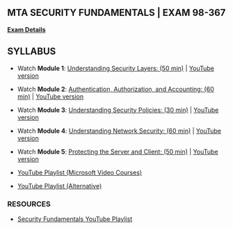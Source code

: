 ## MTA SECURITY FUNDAMENTALS | EXAM 98-367

**[Exam Details](https://www.microsoft.com/en-us/learning/exam-98-367.aspx)**

## SYLLABUS

- Watch **Module 1**: [Understanding Security Layers: (50 min)](https://openedx.microsoft.com/embed_player/block-v1:Microsoft+70144+2018_T3+type@azure_media_services+block@bed836111a6a45d5ad93df0564b23fc8) | [YouTube version](https://www.youtube.com/watch?v=oZ7wNw6QSdE&list=PLIoX3-mcY80gXKw6NnPy7NTev55T7LU_k&index=3&t=0s)

- Watch **Module 2**: [Authentication, Authorization, and Accounting: (60 min)](https://openedx.microsoft.com/embed_player/block-v1:Microsoft+70144+2018_T3+type@azure_media_services+block@295ce351ee4c423b9953cca04d3d3a97) | [YouTube version](https://www.youtube.com/watch?v=tR5CULv_IB4&list=PLIoX3-mcY80gXKw6NnPy7NTev55T7LU_k&index=2&t=0s)

- Watch **Module 3**: [Understanding Security Policies: (30 min)](https://openedx.microsoft.com/embed_player/block-v1:Microsoft+70144+2018_T3+type@azure_media_services+block@25d290ec16a94b8f87d42d13a321b3ef) | [YouTube version](https://www.youtube.com/watch?v=cVD4Ggse3m0&list=PLIoX3-mcY80gXKw6NnPy7NTev55T7LU_k&index=4&t=0s)

- Watch **Module 4**: [Understanding Network Security: (60 min)](https://openedx.microsoft.com/embed_player/block-v1:Microsoft+70144+2018_T3+type@azure_media_services+block@aa7cb01e150443eb81d337ad95ea0a5d) | [YouTube version](https://www.youtube.com/watch?v=ztYxeyxpqA0&list=PLIoX3-mcY80gXKw6NnPy7NTev55T7LU_k&index=5&t=0s)

- Watch **Module 5**: [Protecting the Server and Client: (50 min)](https://openedx.microsoft.com/embed_player/block-v1:Microsoft+70144+2018_T3+type@azure_media_services+block@6c2de807d3a248469cde90ea0056281e) | [YouTube version](https://www.youtube.com/watch?v=CTIygGJ2KV8&list=PLIoX3-mcY80gXKw6NnPy7NTev55T7LU_k&index=6&t=0s)

- [YouTube Playlist (Microsoft Video Courses)](https://www.youtube.com/watch?v=tfVR4kGFI08&list=PLc5CkqRjW1BQClhGvFQk-c8nxg5hQq9sg)
- [YouTube Playlist (Alternative)](https://www.youtube.com/playlist?list=PLIoX3-mcY80gXKw6NnPy7NTev55T7LU_k)

### RESOURCES

- [Security Fundamentals YouTube Playlist](https://www.youtube.com/watch?v=tfVR4kGFI08&list=PLsrZV8shpwjM_1DN5M-070MXqZPsZYa49)
